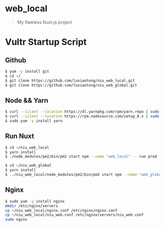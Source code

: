 # web_local

> My flawless Nuxt.js project

# Vultr Startup Script

## Github
``` bash
$ yum -y install git
$ cd ~/
$ git clone https://github.com/luxiaotong/niu_web_local.git
$ git clone https://github.com/luxiaotong/niu_web_global.git
```

## Node && Yarn
``` bash
$ curl --silent --location https://dl.yarnpkg.com/rpm/yarn.repo | sudo tee /etc/yum.repos.d/yarn.repo
$ curl --silent --location https://rpm.nodesource.com/setup_8.x | sudo bash -
$ sudo yum -y install yarn
```

## Run Nuxt
``` bash
$ cd ~/niu_web_local
$ yarn install
$ ./node_modules/pm2/bin/pm2 start npm --name "web_local" -- run prod

$ cd ~/niu_web_global
$ yarn install
$ ../niu_web_local/node_modules/pm2/bin/pm2 start npm --name "web_global" -- run prod
```

## Nginx

``` bash
$ sudo yum -y install nginx
mkdir /etc/nginx/servers
cp ~/niu_web_local/nginx.conf /etc/nginx/nginx.conf
cp ~/niu_web_local/niu_web.conf /etc/nginx/servers/niu_web.conf
sudo nginx
```
